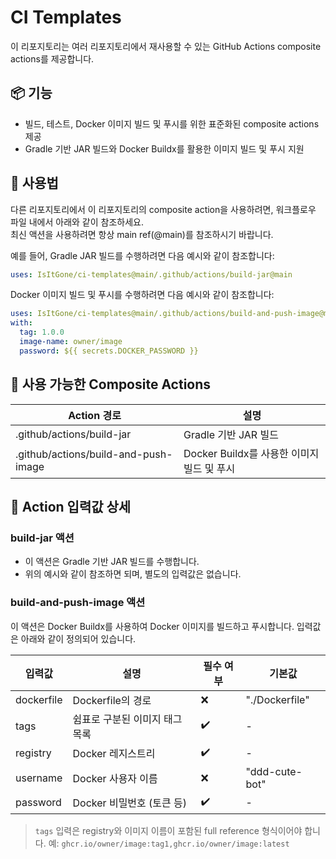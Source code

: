 # CI Templates

이 리포지토리는 여러 리포지토리에서 재사용할 수 있는 GitHub Actions composite actions를 제공합니다.

## 📦 기능

- 빌드, 테스트, Docker 이미지 빌드 및 푸시를 위한 표준화된 composite actions 제공
- Gradle 기반 JAR 빌드와 Docker Buildx를 활용한 이미지 빌드 및 푸시 지원

## 🚀 사용법

다른 리포지토리에서 이 리포지토리의 composite action을 사용하려면, 워크플로우 파일 내에서 아래와 같이 참조하세요.  
최신 액션을 사용하려면 항상 main ref(@main)를 참조하시기 바랍니다.

예를 들어, Gradle JAR 빌드를 수행하려면 다음 예시와 같이 참조합니다:
```yaml
uses: IsItGone/ci-templates@main/.github/actions/build-jar@main
```

Docker 이미지 빌드 및 푸시를 수행하려면 다음 예시와 같이 참조합니다:  
```yaml
uses: IsItGone/ci-templates@main/.github/actions/build-and-push-image@main
with:  
  tag: 1.0.0  
  image-name: owner/image  
  password: ${{ secrets.DOCKER_PASSWORD }}
```
## 📁 사용 가능한 Composite Actions

| Action 경로                                          | 설명                                             |
| ---------------------------------------------------- | ------------------------------------------------ |
| .github/actions/build-jar                            | Gradle 기반 JAR 빌드                              |
| .github/actions/build-and-push-image                 | Docker Buildx를 사용한 이미지 빌드 및 푸시          |

## 🔧 Action 입력값 상세

### build-jar 액션
- 이 액션은 Gradle 기반 JAR 빌드를 수행합니다.
- 위의 예시와 같이 참조하면 되며, 별도의 입력값은 없습니다.

### build-and-push-image 액션

이 액션은 Docker Buildx를 사용하여 Docker 이미지를 빌드하고 푸시합니다. 입력값은 아래와 같이 정의되어 있습니다.

| 입력값       | 설명                               | 필수 여부 | 기본값           |
|------------|----------------------------------|--------|----------------|
| dockerfile | Dockerfile의 경로                    | ❌     | "./Dockerfile" |
| tags       | 쉼표로 구분된 이미지 태그 목록            | ✔️     | -              |
| registry   | Docker 레지스트리                   | ✔️     | -              |
| username   | Docker 사용자 이름                    | ❌     | "ddd-cute-bot" |
| password   | Docker 비밀번호 (토큰 등)               | ✔️     | -              |

> `tags` 입력은 registry와 이미지 이름이 포함된 full reference 형식이어야 합니다. 예: `ghcr.io/owner/image:tag1,ghcr.io/owner/image:latest`
